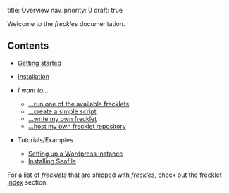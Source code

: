 title: Overview
nav_priority: 0
draft: true

Welcome to the *freckles* documentation.

## Contents

- [Getting started](getting_started/)
- [Installation](/documentation/installation)
- *I want to...*
    
    - [...run one of the available frecklets](/documentation/install_stuff)
    - [...create a simple script](/documentation/frecklet_evolution)
    - [...write my own frecklet](/documentation/TODO)
    - [...host my own frecklet repository](/documentation/TODO)
  
- Tutorials/Examples

    - [Setting up a Wordpress instance](https://todo)
    - [Installing Seafile](https://todo)
  
 

For a list of *frecklets* that are shipped with *freckles*, check out the [frecklet index](/frecklet-index) section.
